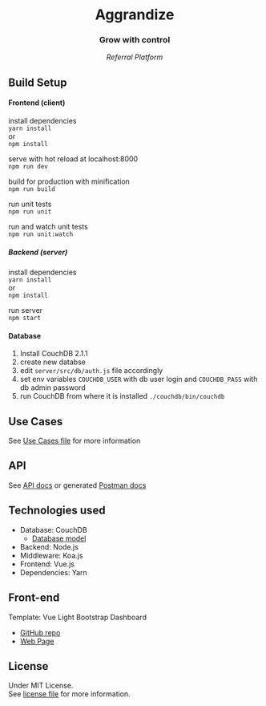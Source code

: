 # <center>Aggrandize</center>
### <center>Grow with control</center>
*<center>Referral Platform</center>*

## Build Setup

#### Frontend (client)

install dependencies  
`yarn install`  
or  
`npm install`  


serve with hot reload at localhost:8000  
`npm run dev`  


build for production with minification  
`npm run build`  


run unit tests  
`npm run unit`  


run and watch unit tests  
`npm run unit:watch`  

##### Backend (server)

install dependencies  
`yarn install`  
or  
`npm install`  


run server  
`npm start`  

#### Database
1. Install CouchDB 2.1.1
2. create new databse
3. edit `server/src/db/auth.js` file accordingly
4. set env variables `COUCHDB_USER` with db user login and `COUCHDB_PASS` with db admin password
5. run CouchDB from where it is installed `./couchdb/bin/couchdb`

## Use Cases

See [Use Cases file](./docs/use_cases.md) for more information

## API

See [API docs](./docs/API.md) or generated [Postman docs](https://documenter.getpostman.com/view/4347332/aggrandize/RW81vD88)

## Technologies used

- Database: CouchDB
  - [Database model](./docs/database_model.md)
- Backend: Node.js
- Middleware: Koa.js
- Frontend: Vue.js
- Dependencies: Yarn

## Front-end

Template: Vue Light Bootstrap Dashboard
- [GitHub repo](https://github.com/cristijora/vue-light-bootstrap-dashboard)
- [Web Page](https://www.creative-tim.com/product/vue-light-bootstrap-dashboard)

## License

Under MIT License.  
See [license file](./LICENSE) for more information.
